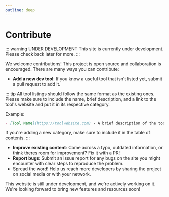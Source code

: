 ```yaml
---
outline: deep
---
```


# Contribute

::: warning UNDER DEVELOPMENT
This site is currently under development. Please check back later for more.
:::

We welcome contributions! This project is open source and collaboration is encouraged. There are many ways you can contribute:

- **Add a new dev tool**: If you know a useful tool that isn't listed yet, submit a pull request to add it.

::: tip
All tool listings should follow the same format as the existing ones. Please make sure to include the 
name, brief description, and a link to the tool's website and put it in its respective category. 

Example:
```markdown
- [Tool Name](https://toolwebsite.com) - A brief description of the tool.
```
If you're adding a new category, make sure to include it in the table of contents.
:::

- **Improve existing content**: Come across a typo, outdated information, or think theres room for improvement? Fix it with a PR!
- **Report bugs**: Submit an issue report for any bugs on the site you might encounter with clear steps to reproduce the problem.
- Spread the word! Help us reach more developers by sharing the project on social media or with your network.


This website is still under development, and we're actively working on it. We're looking forward to bring new features and resources soon!